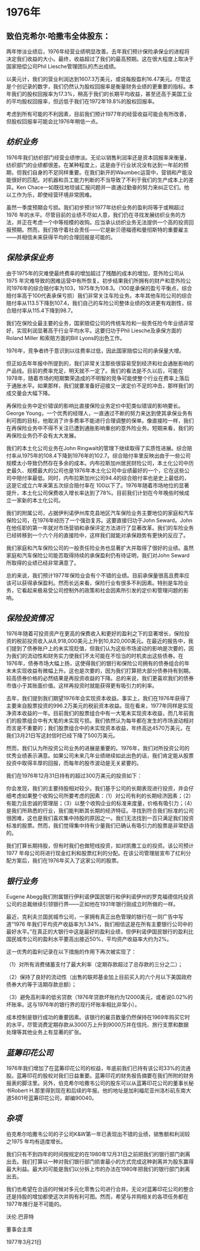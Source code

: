 # 1976年

## **致伯克希尔·哈撒韦全体股东：**

两年惨淡业绩后，1976年经营业绩明显改善。去年我们预计保险承保业的进程将决定我们收益的大小。最终，收益超过了我们的最高预期。这在很大程度上取决于国家赔偿公司Phil Liesche管理团队的杰出成绩。

以美元计，我们的营业利润达到1607.3万美元，或说每股盈利16.47美元。尽管这是个创记录的数字，我们仍然认为股权回报率是衡量财务业绩的更重要的指标。本年我们的股权回报率为17.3%，稍高于我们的长期平均收益，甚至还高于美国工业的平均股权回报率，但远低于我们在1972年19.8%的股权回报率。

考虑到所有可能的不利因素，目前我们预计1977年的经营收益可能会有所改善，但股权回报率可能会比1976年稍低一点。

## _**纺织业务**_

1976年我们纺织部门经营业绩惨淡。无论以销售利润率还是资本回报率来衡量，纺织部门的业绩都很差。在某种程度上，这是由于行业状况没有达到一年前的预期，但我们自身的不足同样重要。在我们新开的Waumbec运营中，营销和产能没能很好的匹配。对机器和员工能力判断的不当导致了不利于我们的生产成本上的差异。Ken Chace一如既往地坦诚汇报问题并一直通过勤奋的努力来纠正它们。他以工作为乐，即使经营环境非常困难。

虽然一季度预期会亏损。我们初步预计1977年纺织业务的盈利将等于或稍超过1976 年的水平。尽管目前的业绩不尽如人意，我们仍在寻找发展纺织业务的方法，并正在考虑一个中等规模的收购。应当承认纺织业务无法提供一个高的投资回报预期。然而，我们恪守着社会责任——它是新贝德福德和曼彻斯特的重要雇主——并相信未来获得平均的合理回报是可能的。

## _**保险承保业务**_

由于1975年的灾难使最终费率的增加超过了残酷的成本的增加，意外险公司从1975 年灾难导致的困难运营中有所恢复。初步结果我们所拥有的财产和意外险公司1976年的综合赔付率为103，1975年为108.3。（100是承保的盈亏平衡点，综合赔付率高于100代表承保亏损）我们非常关注车险业务。本年其他车险公司的综合赔付率从113.5下降到107.4，我们自己的车险公司整体业绩的改进更有戏剧性，综合赔付率从115.4下降到98.7。

我们在保险业最主要的业务，国家赔偿公司的传统车险和一般责任险今年业绩非常好，实现利润显著高于行业平均水平。这要归功于Phil Liesche及承保方面的Roland Miller 和索赔方面的Bill Lyons的出色工作。

1976年，竞争者终于意识到以往费率过低，因此国家赔偿公司的承保量大增。

但正如去年年报中所提到的，我们非常关注那些很容易受到经济和社会通胀影响的产品线。目前的费率充足，明天就不一定了。我们的看法是不久以后，可能在1978年，随着市场的短期繁荣造成的不明智的竞争可能使整个行业在费率上落后于通胀水平。如果那样，我们就要准备好迎接又一波定价不足的冲击，那样我们的成交量会大幅下降。

再保险业务中定价错误的影响比直接保险业务定价中犯类似错误的影响要长。George Young，一个优秀的经理人，一直通过不断的努力来达到使其承保业务有利可图的目标，他取消了许多费率不能进行合理调整的保单。像直接险一样，我们在再保险业务中不得不关注已遭到通胀影响重创的意外险业务。短期来看，我们的再保险业务仍不会有太大发展。

我们的本土化公司业务在John Ringwalt的管理下继续取得了实质性进展。综合赔付率从1975年的108.4下降到1976年的102.7。综合赔付率里反映出由于一些公司规模太小导致仍然存在多余的成本。内布拉斯加州居民财险公司，本土化公司中历史最久、规模最大的公司也是1976年本土化公司中业绩最好的一个，它在这些公司中赔付率最低。同时，内布拉斯加州公司94.4的综合赔付率也是史上最低的，这是它成立六年来第五次综合赔付率在 100以下了。1976年随着市场地位的显著提升，本土化公司保费收入增长率达到了78%。目前我们计划在今年晚些时候成立一家新的本土化公司。

我们的附属公司，占据伊利诺伊州库克县地区汽车保险业务主要地位的家庭和汽车保险公司，在1976年经历了一个强劲复苏。这要直接归功于John Seward。John在他任职的第一年就对市场营销和承保评定方法进行了显著改革。我们的车险业务已经转移到一个六个月的直接险中，这样我们就能对承保趋势有更快的反应了。

我们家庭和汽车保险公司的一般责任险业务也显著扩大并取得了很好的业绩。虽然家庭和汽车保险公司能否取得持续的承保盈利仍有待证明，我们对John Seward所取得的业绩已经非常满意了。

总的来说，我们预计1977年保险业会有个不错的业绩。目前承保量很高且费率应该可以获得承保盈利。然而长远来看，保险行业有很多不利因素。特别是车险业务，它看起来极易受公司控制外的政策和社会因素所引发的定价和管理问题的影响。

## _保险投资情况_

1976年随着可投资资产在更高的保费收入和更好的盈利之下的显著增长，保险投资的税前投资收入从8,918,000美元上升到10,820,000美元。在最近的报告中，我们提到了债券账户上的未实现贬值，但我们认为这些市场波动的影响是次要的，因为我们的流动性和财务实力使我们不太可能在不恰当的时机卖出这些债券。在1976年，债券市场大幅上扬，这使得我们的银行和保险公司拥有的债券组合的年末未实现收益有微幅上升。这也是次要的，因为我们打算把大部分债券持有到期。较高债券价格的必然结果是再投资收益的下降。总的来说，我们更喜欢我们的债券市值小于其账面价值。这样再投资时就能获得更有吸引力的利率。

去年，我们提到我们期望1976年会实现资本收益。事实上，我们在1976年获得了主要来自股票投资的996.2万美元的税前资本收益。现在看来，1977年同样是实现净资本收益的一年。目前我们的股票组合中有一大笔未实现资本收益，而几年前我们的股票组合中有大笔的未实现亏损。我们依然认为每年都在发生的市场波动相对而言是不重要的；我们股票组合中的未实现资本收益，年终高达4570万美元，在我们3月21日写这封信时已经下降了500万美元。

然而，我们认为所投资公司业务的进展是重要的。1976年，我们对所投资公司的优秀业绩表示满意。如果公司未来几年业绩继续如此出色的话，我们肯定能从股票投资中取得丰厚的回报，而每年的股市波动是无关紧要的。

我们在1976年12月31日持有的超过300万美元的投资如下：

你会发现，我们的主要持股相对较少。我们基于公司的长期表现进行投资，并会仔细考虑如果整个收购公司所要考虑的因素：（1）对公司有利的长期经济因素；（2）有能力且忠诚的管理层；（3）以整个收购企业的标准来度量，价格有吸引力；（4）是我们所熟悉的行业，我们能判断其长期的经济特征。寻找到符合我们标准的公司很困难，这也是我们喜欢集中持股的原因之一。我们无法找到一百只满足我们投资标准的股票。然而，我们觉得集中持有少量我们已确认有吸引力的股票是非常舒适的。

我们打算长期持股，但有时我们也做短线投资，如对凯撒工业的投资。该公司预计1977 年母公司将进行现金红利和股票红利的分配。在该公司管理层宣布了红利分配方案后，我们在1976年买入了这家公司的股票。

## _**银行业务**_

Eugene Abegg我们附属银行伊利诺伊国民银行和伊利诺伊州的罗克福德信托投资公司的总裁继续引领银行界——正如他在1931年银行刚成立时所做的一样。

最近，克利夫兰国民城市公司，一家拥有真正出色管理的银行在一则广告中写道“1976 年我们平均资产收益率为1.34%，我们相信这是在所有主要银行公司中的最好水平。”在真正的大银行中这是最好的盈利业绩，但伊利诺伊国民银行的盈利比国民城市公司的盈利水平要高出接近50%，平均资产收益率大约为2%。

这一优秀的盈利记录在以下措施的作用下再次被实现了：

（1）对所有消费储蓄支付了最大利率（定期存款超过了总存款的三分之二）；

（2）保持了良好的流动性（出售的联邦基金加上目前买入的六个月以下美国政府债券大约等于活期存款总额）；

（3）避免高利率的低劣贷款（1976年贷款坏账约为12000美元，或者说0.02%的坏账率。这与1976年的银行界的现行坏账率相比非常小）。

成本控制是银行成功的重要因素。该银行的雇员数量仍然保持在1969年购买它时的水平，尽管消费定期存款从3000万上升到9000万并在信托、旅行支票和数据处理等其他业务上有显著的扩张。

## _**蓝筹印花公司**_

1976年我们增加了在蓝筹印花公司的权益，年底前我们已持有该公司33%的流通股。蓝筹印花的股权对我们日益重要。蓝筹印花的财务报告摘要在我们所附的财务报表的脚注里。另外，伯克希尔哈撒韦公司的股东可以从蓝筹印花公司的董事长秘书Robert H.那里得到现在和后续的年报。他的地址是加利福尼亚州洛杉矶东南大道5801号蓝筹印花公司，邮编90040。

## _**杂项**_

伯克希尔哈撒韦公司的子公司K\&W第一年已表现出不错的业绩，销售额和利润较之1975 年均有适度增长。

我们只有不到四年的时间按规定的在1980年12月31日之前把我们的银行部门剥离出去。我们打算以一种对我们银行部门损害最小的方式完成这种剥离并为股东赢得最大利益。最大的可能是我们以分拆上市的办法在1980年把我们的银行部门剥离出去。

我们也希望在合适的时候对多元化零售公司进行合并。无论对蓝筹印花公司的整合还是持股的增加都使这次并购有利可图。然而，希望与并购相关的各项任务都在1977年推行是不可能的。

沃伦.巴菲特

董事会主席

1977年3月21日
